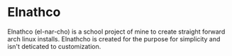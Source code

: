 # Elnathco
Elnathco (el-nar-cho) is a school project of mine to create straight forward arch linux installs. Elnathcho is created for the purpose for simplicity and isn't deticated to customization.


